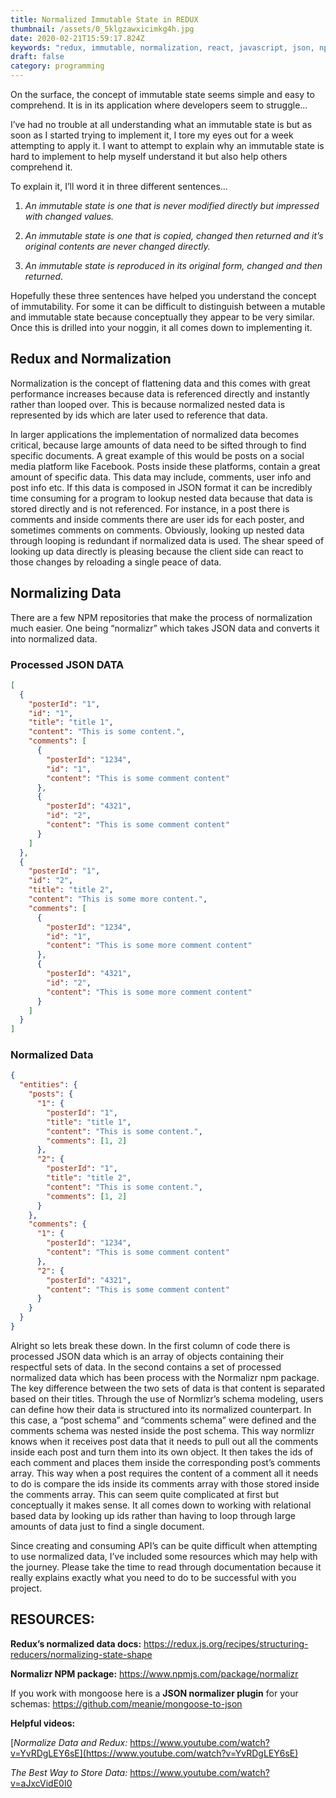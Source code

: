 ```yaml
---
title: Normalized Immutable State in REDUX
thumbnail: /assets/0_5klgzawxicimkg4h.jpg
date: 2020-02-21T15:59:17.824Z
keywords: "redux, immutable, normalization, react, javascript, json, npm, "
draft: false
category: programming
---
```


On the surface, the concept of immutable state seems simple and easy to
comprehend. It is in its application where developers seem to struggle…

I’ve had no trouble at all understanding what an immutable state is but as soon as I started trying to implement it, I tore my eyes out for a week attempting to apply it. I want to attempt to explain why an immutable state is hard to implement to help myself understand it but also help others comprehend it.

To explain it, I’ll word it in three different sentences…

1. _An immutable state is one that is never modified directly but impressed with changed values._

2. _An immutable state is one that is copied, changed then returned and it’s original contents are never changed directly._

3. _An immutable state is reproduced in its original form, changed and then returned._

Hopefully these three sentences have helped you understand the concept of immutability. For some it can be difficult to distinguish between a mutable and immutable state because conceptually they appear to be very similar. Once this is drilled into your noggin, it all comes down to implementing it.

## Redux and Normalization

Normalization is the concept of flattening data and this comes with great performance increases because data is referenced directly and instantly rather than looped over. This is because normalized nested data is represented by ids which are later used to reference that data.

In larger applications the implementation of normalized data becomes critical, because large amounts of data need to be sifted through to find specific documents. A great example of this would be posts on a social media platform like Facebook. Posts inside these platforms, contain a great amount of specific data. This data may include, comments, user info and post info etc. If this data is composed in JSON format it can be incredibly time consuming for a program to lookup nested data because that data is stored directly and is not referenced. For instance, in a post there is comments and inside comments there are user ids for each poster, and sometimes comments on comments. Obviously, looking up nested data through looping is redundant if normalized data is used. The shear speed of looking up data directly is pleasing because the client side can react to those changes by reloading a single peace of data.

## **Normalizing Data**

There are a few NPM repositories that make the process of normalization much easier. One being “normalizr” which takes JSON data and converts it into normalized data.

### Processed JSON DATA

```json
[
  {
    "posterId": "1",
    "id": "1",
    "title": "title 1",
    "content": "This is some content.",
    "comments": [
      {
        "posterId": "1234",
        "id": "1",
        "content": "This is some comment content"
      },
      {
        "posterId": "4321",
        "id": "2",
        "content": "This is some comment content"
      }
    ]
  },
  {
    "posterId": "1",
    "id": "2",
    "title": "title 2",
    "content": "This is some more content.",
    "comments": [
      {
        "posterId": "1234",
        "id": "1",
        "content": "This is some more comment content"
      },
      {
        "posterId": "4321",
        "id": "2",
        "content": "This is some more comment content"
      }
    ]
  }
]
```

### Normalized Data

```json
{
  "entities": {
    "posts": {
      "1": {
        "posterId": "1",
        "title": "title 1",
        "content": "This is some content.",
        "comments": [1, 2]
      },
      "2": {
        "posterId": "1",
        "title": "title 2",
        "content": "This is some content.",
        "comments": [1, 2]
      }
    },
    "comments": {
      "1": {
        "posterId": "1234",
        "content": "This is some comment content"
      },
      "2": {
        "posterId": "4321",
        "content": "This is some comment content"
      }
    }
  }
}
```

Alright so lets break these down. In the first column of code there is processed JSON data which is an array of objects containing their respectful sets of data. In the second contains a set of processed normalized data which has been process with the Normalizr npm package. The key difference between the two sets of data is that content is separated based on their titles. Through the use of Normlizr’s schema modeling, users can define how their data is structured into its normalized counterpart. In this case, a “post schema” and “comments schema” were defined and the comments schema was nested inside the post schema. This way normlizr knows when it receives post data that it needs to pull out all the comments inside each post and turn them into its own object. It then takes the ids of each comment and places them inside the corresponding post’s comments array. This way when a post requires the content of a comment all it needs to do is compare the ids inside its comments array with those stored inside the comments array. This can seem quite complicated at first but conceptually it makes sense. It all comes down to working with relational based data by looking up ids rather than having to loop through large amounts of data just to find a single document.

Since creating and consuming API’s can be quite difficult when attempting to use normalized data, I’ve included some resources which may help with the journey. Please take the time to read through documentation because it really explains exactly what you need to do to be successful with you project.

## **RESOURCES:**

**Redux’s normalized data docs:** <https://redux.js.org/recipes/structuring-reducers/normalizing-state-shape>

**Normalizr NPM package:** <https://www.npmjs.com/package/normalizr>

If you work with mongoose here is a **JSON normalizer plugin** for your schemas: <https://github.com/meanie/mongoose-to-json>

**Helpful videos:**

[*Normalize Data and Redux:* https://www.youtube.com/watch?v=YvRDgLEY6sE](https://www.youtube.com/watch?v=YvRDgLEY6sE)

*The Best Way to Store Data:* <https://www.youtube.com/watch?v=aJxcVidE0I0>
